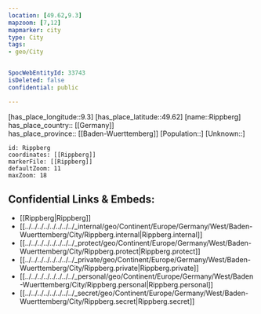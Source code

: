 ```yaml
---
location: [49.62,9.3] 
mapzoom: [7,12] 
mapmarker: city 
type: City
tags:
- geo/City


SpocWebEntityId: 33743
isDeleted: false
confidential: public

---
```

[has_place_longitude::9.3] 
[has_place_latitude::49.62] 
[name::Rippberg] 
has_place_country:: [[Germany]]  
has_place_province:: [[Baden-Wuerttemberg]] 
[Population::] 
[Unknown::] 


```leaflet
id: Rippberg
coordinates: [[Rippberg]] 
markerFile: [[Rippberg]] 
defaultZoom: 11 
maxZoom: 18
```


## Confidential Links & Embeds: 
- [[Rippberg|Rippberg]]  
- [[../../../../../../../../_internal/geo/Continent/Europe/Germany/West/Baden-Wuerttemberg/City/Rippberg.internal|Rippberg.internal]] 
- [[../../../../../../../../_protect/geo/Continent/Europe/Germany/West/Baden-Wuerttemberg/City/Rippberg.protect|Rippberg.protect]] 
- [[../../../../../../../../_private/geo/Continent/Europe/Germany/West/Baden-Wuerttemberg/City/Rippberg.private|Rippberg.private]] 
- [[../../../../../../../../_personal/geo/Continent/Europe/Germany/West/Baden-Wuerttemberg/City/Rippberg.personal|Rippberg.personal]] 
- [[../../../../../../../../_secret/geo/Continent/Europe/Germany/West/Baden-Wuerttemberg/City/Rippberg.secret|Rippberg.secret]] 
